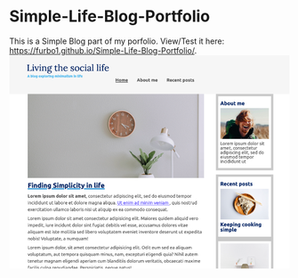 # Simple-Life-Blog-Portfolio
This is a Simple Blog part of my porfolio.
View/Test it here:  https://furbo1.github.io/Simple-Life-Blog-Portfolio/. 
![Alt text](https://github.com/furbo1/Simple-Life-Blog-Portfolio/blob/master/Snip20200924_27.png)
